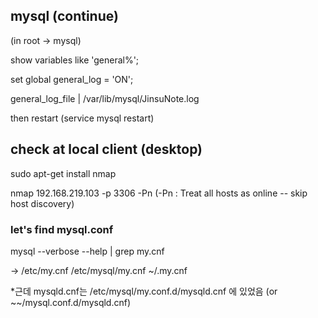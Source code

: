 ## mysql (continue)
(in root -> mysql)

show variables like 'general%';

set global general_log = 'ON';

general_log_file | /var/lib/mysql/JinsuNote.log
 
then restart (service mysql restart)

## check at local client (desktop)
 sudo apt-get install nmap

 nmap 192.168.219.103 -p 3306 -Pn
 (-Pn : Treat all hosts as online -- skip host discovery)

### let's find mysql.conf

mysql --verbose --help | grep my.cnf

-> /etc/my.cnf 
/etc/mysql/my.cnf 
~/.my.cnf

*근데 mysqld.cnf는 
/etc/mysql/my.conf.d/mysqld.cnf 에 있었음
(or ~~/mysql.conf.d/mysqld.cnf)
